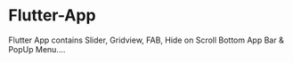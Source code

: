 # Flutter-App
Flutter App contains Slider, Gridview, FAB, Hide on Scroll Bottom App Bar & PopUp Menu....
